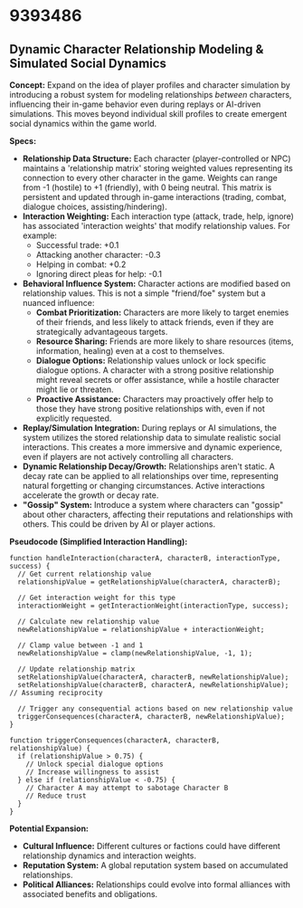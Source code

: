 # 9393486

## Dynamic Character Relationship Modeling & Simulated Social Dynamics

**Concept:** Expand on the idea of player profiles and character simulation by introducing a robust system for modeling relationships *between* characters, influencing their in-game behavior even during replays or AI-driven simulations. This moves beyond individual skill profiles to create emergent social dynamics within the game world.

**Specs:**

*   **Relationship Data Structure:** Each character (player-controlled or NPC) maintains a 'relationship matrix' storing weighted values representing its connection to every other character in the game. Weights can range from -1 (hostile) to +1 (friendly), with 0 being neutral. This matrix is persistent and updated through in-game interactions (trading, combat, dialogue choices, assisting/hindering).
*   **Interaction Weighting:** Each interaction type (attack, trade, help, ignore) has associated 'interaction weights' that modify relationship values.  For example:
    *   Successful trade: +0.1
    *   Attacking another character: -0.3
    *   Helping in combat: +0.2
    *   Ignoring direct pleas for help: -0.1
*   **Behavioral Influence System:**  Character actions are modified based on relationship values. This is not a simple "friend/foe" system but a nuanced influence:
    *   **Combat Prioritization:** Characters are more likely to target enemies of their friends, and less likely to attack friends, even if they are strategically advantageous targets.
    *   **Resource Sharing:** Friends are more likely to share resources (items, information, healing) even at a cost to themselves.
    *   **Dialogue Options:** Relationship values unlock or lock specific dialogue options. A character with a strong positive relationship might reveal secrets or offer assistance, while a hostile character might lie or threaten.
    *   **Proactive Assistance:** Characters may proactively offer help to those they have strong positive relationships with, even if not explicitly requested.
*   **Replay/Simulation Integration:**  During replays or AI simulations, the system utilizes the stored relationship data to simulate realistic social interactions. This creates a more immersive and dynamic experience, even if players are not actively controlling all characters.
*   **Dynamic Relationship Decay/Growth:**  Relationships aren't static. A decay rate can be applied to all relationships over time, representing natural forgetting or changing circumstances.  Active interactions accelerate the growth or decay rate.
*   **"Gossip" System:**  Introduce a system where characters can "gossip" about other characters, affecting their reputations and relationships with others.  This could be driven by AI or player actions.

**Pseudocode (Simplified Interaction Handling):**

```
function handleInteraction(characterA, characterB, interactionType, success) {
  // Get current relationship value
  relationshipValue = getRelationshipValue(characterA, characterB);

  // Get interaction weight for this type
  interactionWeight = getInteractionWeight(interactionType, success);

  // Calculate new relationship value
  newRelationshipValue = relationshipValue + interactionWeight;

  // Clamp value between -1 and 1
  newRelationshipValue = clamp(newRelationshipValue, -1, 1);

  // Update relationship matrix
  setRelationshipValue(characterA, characterB, newRelationshipValue);
  setRelationshipValue(characterB, characterA, newRelationshipValue); // Assuming reciprocity

  // Trigger any consequential actions based on new relationship value
  triggerConsequences(characterA, characterB, newRelationshipValue);
}

function triggerConsequences(characterA, characterB, relationshipValue) {
  if (relationshipValue > 0.75) {
    // Unlock special dialogue options
    // Increase willingness to assist
  } else if (relationshipValue < -0.75) {
    // Character A may attempt to sabotage Character B
    // Reduce trust
  }
}
```

**Potential Expansion:**

*   **Cultural Influence:** Different cultures or factions could have different relationship dynamics and interaction weights.
*   **Reputation System:** A global reputation system based on accumulated relationships.
*   **Political Alliances:**  Relationships could evolve into formal alliances with associated benefits and obligations.